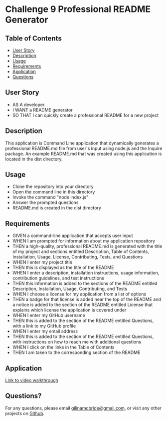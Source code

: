 # Challenge 9 Professional README Generator

## Table of Contents

- [User Story](#user-story)
- [Description](#description)
- [Usage](#usage)
- [Requirements](#requirements)
- [Application](#application)
- [Questions](#questions)

## User Story

- AS A developer
- I WANT a README generator
- SO THAT I can quickly create a professional README for a new project

## Description

This application is Command Line application that dynamically generates a professional README.md file from user's input using node.js and the Inquire package. An example README.md that was created using this application is located in the dist directory.

## Usage

- Clone the repository into your directory
- Open the command line in this directory
- Invoke the command "node index.js"
- Answer the prompted questions
- README.md is created in the dist directory

## Requirements

- GIVEN a command-line application that accepts user input
- WHEN I am prompted for information about my application repository
- THEN a high-quality, professional README.md is generated with the title of my project and sections entitled Description, Table of Contents, Installation, Usage, License, Contributing, Tests, and Questions
- WHEN I enter my project title
- THEN this is displayed as the title of the README
- WHEN I enter a description, installation instructions, usage information, contribution guidelines, and test instructions
- THEN this information is added to the sections of the README entitled Description, Installation, Usage, Contributing, and Tests
- WHEN I choose a license for my application from a list of options
- THEN a badge for that license is added near the top of the README and a notice is added to the section of the README entitled License that explains which license the application is covered under
- WHEN I enter my GitHub username
- THEN this is added to the section of the README entitled Questions, with a link to my GitHub profile
- WHEN I enter my email address
- THEN this is added to the section of the README entitled Questions, with instructions on how to reach me with additional questions
- WHEN I click on the links in the Table of Contents
- THEN I am taken to the corresponding section of the README

## Application

[Link to video walkthrough](https://drive.google.com/file/d/1ZT0iKMDicBoNTEdTLVZWaQIvWAa8fq9p/view?usp=sharing)

## Questions?

For any questions, please email gilinamcbride@gmail.com, or visit any other projects on [Github](github.com/gilinamcbride).
